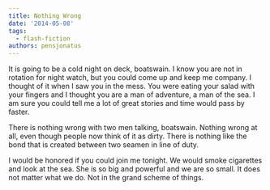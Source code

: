 ```yaml
---
title: Nothing Wrong
date: '2014-05-08'
tags:
  - flash-fiction
authors: pensjonatus
---
```


It is going to be a cold night on deck, boatswain. I know you are not in
rotation for night watch, but you could come up and keep me company. I thought
of it when I saw you in the mess. You were eating your salad with your fingers
and I thought you are a man of adventure, a man of the sea. I am sure you could
tell me a lot of great stories and time would pass by faster.

<!-- truncate -->

There is nothing wrong with two men talking, boatswain. Nothing wrong at all,
even though people now think of it as dirty. There is nothing like the bond that
is created between two seamen in line of duty.

I would be honored if you could join me tonight. We would smoke cigarettes and
look at the sea. She is so big and powerful and we are so small. It does not
matter what we do. Not in the grand scheme of things.
